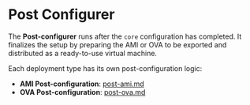 # Post Configurer

The **Post-configurer** runs after the `core` configuration has completed. It finalizes the setup by preparing the AMI or OVA to be exported and distributed as a ready-to-use virtual machine.

Each deployment type has its own post-configuration logic:

- **AMI Post-configuration**: [post-ami.md](ami/post-ami.md)
- **OVA Post-configuration**: [post-ova.md](ova/post-ova.md)
